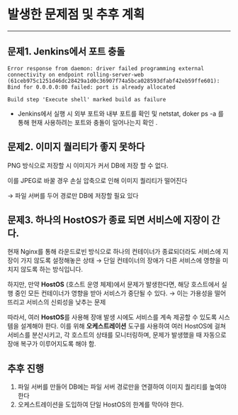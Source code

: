 # 발생한 문제점 및 추후 계획

---

## 문제1. Jenkins에서 포트 충돌

```
Error response from daemon: driver failed programming external connectivity on endpoint rolling-server-web (61ceb975c1251d46dc28429a1d0c36907f74a5bca028593dfabf42eb59ffe601): Bind for 0.0.0.0:80 failed: port is already allocated

Build step 'Execute shell' marked build as failure

```

- Jenkins에서 실행 시 외부 포트와 내부 포트를 확인 및 netstat, doker ps -a 를 통해 현재 사용하려는 포트와 충돌이 일어나는지 확인 .

## 문제2. 이미지 퀄리티가 좋지 못하다

PNG 방식으로 저장할 시 이미지가 커서 DB에 저장 할 수 없다.

이를 JPEG로 바꿀 경우 손실 압축으로 인해 이미지 퀄리티가 떨어진다

→ 파일 서버를 두어 경로만 DB에 저장할 필요 있다 

## 문제3.  하나의 HostOS가 종료 되면 서비스에 지장이 간다.

현재 Nginx를 통해 라운드로빈 방식으로 하나의 컨테이너가 종료되더라도 서비스에 지장이 가지 않도록 설정해놓은 상태 →  단일 컨테이너의 장애가 다른 서비스에 영향을 미치지 않도록 하는 방식입니다.

하지만, 만약 **HostOS** (호스트 운영 체제)에서 문제가 발생한다면, 해당 호스트에서 실행 중인 모든 컨테이너가 영향을 받아 서비스가 중단될 수 있다. → 이는 가용성을 떨어뜨리고 서비스의 신뢰성을 낮추는 문제

따라서, 여러 **HostOS**를 사용해 장애 발생 시에도 서비스를 계속 제공할 수 있도록 시스템을 설계해야 한다. 이를 위해 **오케스트레이션** 도구를 사용하여 여러 HostOS에 걸쳐 서비스를 분산시키고, 각 호스트의 상태를 모니터링하며, 문제가 발생했을 때 자동으로 장애 복구가 이루어지도록 해야 함.

## 추후 진행

1. 파일 서버를 만들어 DB에는 파일 서버 경로만을 연결하여 이미지 퀄리티를 높여야한다
2. 오케스트레이션을 도입하여 단일 HostOS의 한계를 막아야 한다.
